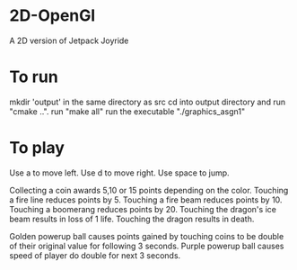 # 2D-OpenGl
A 2D version of Jetpack Joyride

# To run
mkdir 'output' in the same directory as src
cd into output directory and run "cmake ..".
run "make all"
run the executable "./graphics_asgn1"

# To play
Use a to move left.
Use d to move right.
Use space to jump.

Collecting a coin awards 5,10 or 15 points depending on the color.
Touching a fire line reduces points by 5.
Touching a fire beam reduces points by 10.
Touching a boomerang reduces points by 20.
Touching the dragon's ice beam results in loss of 1 life.
Touching the dragon results in death.

Golden powerup ball causes points gained by touching coins to be double of their original value for following 3 seconds.
Purple powerup ball causes speed of player do double for next 3 seconds.
